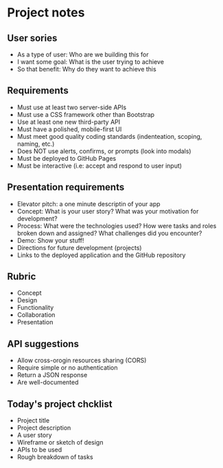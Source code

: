 # Project notes

## User sories

- As a type of user: Who are we building this for
- I want some goal: What is the user trying to achieve
- So that benefit: Why do they want to achieve this

## Requirements

- Must use at least two server-side APIs
- Must use a CSS framework other than Bootstrap
- Use at least one new third-party API
- Must have a polished, mobile-first UI
- Must meet good quality coding standards (indenteation, scoping, naming, etc.)
- Does NOT use alerts, confirms, or prompts (look into modals)
- Must be deployed to GitHub Pages
- Must be interactive (i.e: accept and respond to user input)

## Presentation requirements

- Elevator pitch: a one minute descriptin of your app
- Concept: What is your user story? What was your motivation for development?
- Process: What were the technologies used? How were tasks and roles broken down and assigned? What challenges did you encounter?
- Demo: Show your stuff!
- Directions for future development (projects)
- Links to the deployed application and the GitHub repository

## Rubric

- Concept
- Design
- Functionality
- Collaboration
- Presentation

## API suggestions

- Allow cross-orogin resources sharing (CORS)
- Require simple or no authentication
- Return a JSON response
- Are well-documented

## Today's project chcklist

- Project title
- Project description
- A user story
- Wireframe or sketch of design
- APIs to be used
- Rough breakdown of tasks

